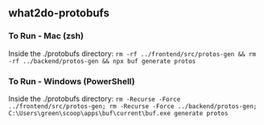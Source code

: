## what2do-protobufs

### To Run - Mac (zsh)
Inside the ./protobufs directory: `rm -rf ../frontend/src/protos-gen && rm -rf ../backend/protos-gen && npx buf generate protos`

### To Run - Windows (PowerShell)
Inside the ./protobufs directory: `rm -Recurse -Force ../frontend/src/protos-gen; rm -Recurse -Force ../backend/protos-gen; C:\Users\green\scoop\apps\buf\current\buf.exe generate protos`